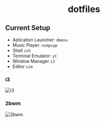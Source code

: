 <h1 align="center">dotfiles</h1>

## Current Setup

- Aplication Launcher: `dmenu`
- Music Player: `ncmpcpp`
- Shell `zsh`
- Terminal Emulator: `st`
- Window Manager `i3`
- Editor `vim`

### i3
![i3](https://i.redd.it/i7d24occ18741.png)

### 2bwm
![2bwm](https://i.redd.it/c7qi8bz367s11.png)

